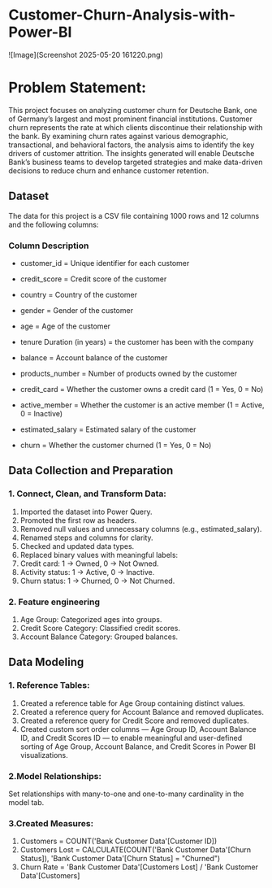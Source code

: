 # Customer-Churn-Analysis-with-Power-BI

![Image](Screenshot 2025-05-20 161220.png)

# Problem Statement:
This project focuses on analyzing customer churn for Deutsche Bank, one of Germany’s largest and most prominent financial institutions. Customer churn represents the rate at which clients discontinue their relationship with the bank. By examining churn rates against various demographic, transactional, and behavioral factors, the analysis aims to identify the key drivers of customer attrition. The insights generated will enable Deutsche Bank’s business teams to develop targeted strategies and make data-driven decisions to reduce churn and enhance customer retention.

## Dataset

The data for this project is a CSV file containing 1000 rows and 12 columns and the following columns:

### Column	Description
- customer_id = Unique identifier for each customer

- credit_score = Credit score of the customer

- country = Country of the customer

- gender = Gender of the customer

- age =	Age of the customer

- tenure Duration (in years) = the customer has been with the company

- balance = Account balance of the customer

- products_number =	Number of products owned by the customer

- credit_card = Whether the customer owns a credit card (1 = Yes, 0 = No)

- active_member = Whether the customer is an active member (1 = Active, 0 = Inactive)

- estimated_salary = Estimated salary of the customer

- churn =  Whether the customer churned (1 = Yes, 0 = No)


## Data Collection and Preparation

### 1. Connect, Clean, and Transform Data:

1. Imported the dataset into Power Query.
2. Promoted the first row as headers.
3. Removed null values and unnecessary columns (e.g., estimated_salary).
4. Renamed steps and columns for clarity.
5. Checked and updated data types.
6. Replaced binary values with meaningful labels:
7. Credit card: 1 → Owned, 0 → Not Owned.
8. Activity status: 1 → Active, 0 → Inactive.
9. Churn status: 1 → Churned, 0 → Not Churned.

### 2. Feature engineering

1. Age Group: Categorized ages into groups.
2. Credit Score Category: Classified credit scores.
3. Account Balance Category: Grouped balances.


## Data Modeling

### 1. Reference Tables:

1. Created a reference table for Age Group containing distinct values.
2. Created a reference query for Account Balance and removed duplicates.
3. Created a reference query for Credit Score and removed duplicates.
4. Created custom sort order columns — Age Group ID, Account Balance ID, and Credit Scores ID — to enable meaningful and user-defined sorting of Age Group, Account 
  Balance, and Credit Scores in Power BI visualizations.

### 2.Model Relationships:

Set relationships with many-to-one and one-to-many cardinality in the model tab.

### 3.Created Measures:

1. Customers = COUNT('Bank Customer Data'[Customer ID])
2. Customers Lost = CALCULATE(COUNT('Bank Customer Data'[Churn Status]), 'Bank Customer Data'[Churn Status] = "Churned")
3. Churn Rate = 'Bank Customer Data'[Customers Lost] / 'Bank Customer Data'[Customers]

